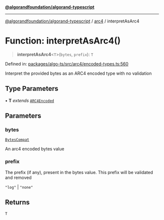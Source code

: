 [**@algorandfoundation/algorand-typescript**](../../README.md)

***

[@algorandfoundation/algorand-typescript](../../README.md) / [arc4](../README.md) / interpretAsArc4

# Function: interpretAsArc4()

> **interpretAsArc4**\<`T`\>(`bytes`, `prefix`): `T`

Defined in: [packages/algo-ts/src/arc4/encoded-types.ts:560](https://github.com/algorandfoundation/puya-ts/blob/main/packages/algo-ts/src/arc4/encoded-types.ts#L560)

Interpret the provided bytes as an ARC4 encoded type with no validation

## Type Parameters

• **T** *extends* [`ARC4Encoded`](../classes/ARC4Encoded.md)

## Parameters

### bytes

[`BytesCompat`](../../index/type-aliases/BytesCompat.md)

An arc4 encoded bytes value

### prefix

The prefix (if any), present in the bytes value. This prefix will be validated and removed

`"log"` | `"none"`

## Returns

`T`

